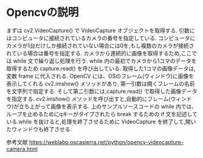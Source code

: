 # Opencvの説明
まずは cv2.VideoCapture() で VideoCapture オブジェクトを取得する. 
引数にはコンピュータに接続されているカメラの番号を指定している.
コンピュータにカメラが1台だけしか接続されていない場合には0を,もし複数のカメラが接続されている場合は番号を指定する.
カメラから連続的に画像を取得するため,ここでは while 文で繰り返し処理を行う. while 内の最初でカメラから1コマのデータを取得するため capture.read() を呼び出している. 取得した1コマの画像データは,変数 frame に代入される.
OpenCV には、OSのフレーム(ウィンドウ)に画像を表示してくれる cv2.imshow() メソッドがあり, 第一引数は開くフレームの名前を文字列で指定する. そして第二引数には,capture.read() で取得した画像データを指定する. cv2.imshow() メソッドを呼び出すと,自動的にフレーム(ウィンドウ)が立ち上がって画像を表示する.
上のサンプルソースコードの while 内では、ループを止めるためにqキーがタイプされたら break するための if 文を記述している.while を抜けると,処理を終了させるために VideoCapture を終了して,開いたウィンドウも終了させる.


参考文献
https://weblabo.oscasierra.net/python/opencv-videocapture-camera.html
